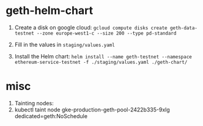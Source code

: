# geth-helm-chart

1. Create a disk on google cloud:
	`gcloud compute disks create geth-data-testnet --zone europe-west1-c --size 200 --type pd-standard`

2. Fill in the values in `staging/values.yaml`

3. Install the Helm chart:
	`helm install --name geth-testnet --namespace ethereum-service-testnet -f ./staging/values.yaml ./geth-chart/`

# misc

1. Tainting nodes:
1. kubectl taint node gke-production-geth-pool-2422b335-9xlg dedicated=geth:NoSchedule
